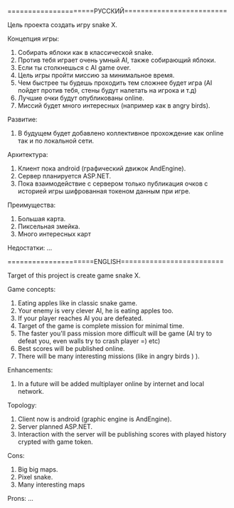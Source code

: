 ﻿=====================РУССКИЙ=========================

Цель проекта создать игру snake X.

Концепция игры:
1) Собирать яблоки как в классической snake.
2) Против тебя играет очень умный AI, также собирающий яблоки.
3) Если ты столкнешься с AI game over.
4) Цель игры пройти миссию за минимальное время.
5) Чем быстрее ты будешь проходить тем сложнее будет игра (AI пойдет против тебя, стены будут налетать на игрока и т.д)
6) Лучшие очки будут опубликованы online.
7) Миссий будет много интересных (например как в angry birds).

Развитие:
1) В будущем будет добавлено коллективное прохождение как online так и по локальной сети.

Архитектура:
1) Клиент пока android (графический движок AndEngine).
2) Сервер планируется ASP.NET.
3) Пока взаимодействие с сервером только публикация очков с историей игры шифрованная токеном данным при игре.

Преимущества:
1) Большая карта.
2) Пиксельная змейка.
3) Много интересных карт

Недостатки:
...


=====================ENGLISH=========================

Target of this project is create game snake X.

Game concepts:
1) Eating apples like in classic snake game.
2) Your enemy is very clever AI, he is eating apples too.
3) If your player reaches AI you are defeated.
4) Target of the game is complete mission for minimal time.
5) The faster you'll pass mission more difficult will be game (AI try to defeat you, even walls try to crash player =) etc)
6) Best scores will be published online.
7) There will be many interesting missions (like in angry birds ) ).

Enhancements:
1) In a future will be added multiplayer online by internet and local network.

Topology:
1) Client now is android (graphic engine is AndEngine).
2) Server planned ASP.NET.
3) Interaction with the server will be publishing scores with played history crypted with game token.

Cons:
1) Big big maps.
2) Pixel snake.
3) Many interesting maps

Prons:
...